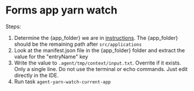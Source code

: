 # Forms app yarn watch

Steps:
1. Determine the {app_folder} we are in [instructions](fs-app-locate-folder.prompt.md). The {app_folder} should be the remaining path after `src/applications`
2. Look at the manifest.json file in the {app_folder} folder and extract the value for the "entryName" key
3. Write the value to `.agent/tmp/context/input.txt`. Overrite if it exists. Only a single line. Do not use the terminal or echo commands. Just edit directly in the IDE.
4. Run task `agent-yarn-watch-current-app`